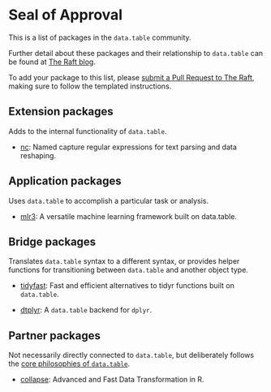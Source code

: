 # Seal of Approval

This is a list of packages in the `data.table` community.

Further detail about these packages and their relationship to `data.table` can be found at [The Raft blog](https://rdatatable-community.github.io/The-Raft/#category=seal%20of%20approval).

To add your package to this list, please [submit a Pull Request to The Raft](https://github.com/rdatatable-community/The-Raft/), making sure to follow the templated instructions.

## Extension packages

Adds to the internal functionality of `data.table`.

- [nc](https://github.com/tdhock/nc): Named capture regular expressions for text parsing and data reshaping.

## Application packages

Uses `data.table` to accomplish a particular task or analysis.

- [mlr3](https://github.com/mlr-org/mlr3): A versatile machine learning framework built on data.table.

## Bridge packages

Translates `data.table` syntax to a different syntax, or provides helper functions for transitioning between `data.table` and another object type.

- [tidyfast](https://github.com/TysonStanley/tidyfast): Fast and efficient alternatives to tidyr functions built on `data.table`.

- [dtplyr](https://github.com/tidyverse/dtplyr): A `data.table` backend for `dplyr`.

## Partner packages

Not necessarily directly connected to `data.table`, but deliberately follows the [core philosophies of `data.table`](https://github.com/Rdatatable/data.table/blob/master/GOVERNANCE.md#the-r-package).

- [collapse](https://github.com/SebKrantz/collapse): Advanced and Fast Data Transformation in R.

